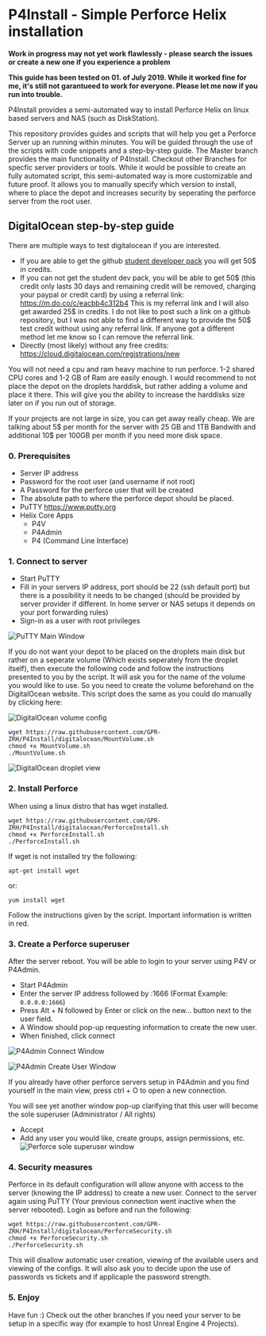 
# P4Install - Simple Perforce Helix installation
**Work in progress  may not yet work flawlessly - please search the issues or create a new one if you experience a problem**

**This guide has been tested on 01. of July 2019. While it worked fine for me, it's still not garantueed to work for everyone. Please let me now if you run into trouble.**

P4Install provides a semi-automated way to install Perforce Helix on linux based servers and NAS (such as DiskStation).

This repository provides guides and scripts that will help you get a Perforce Server up an running within minutes. You will be guided through the use of the scripts with code snippets and a step-by-step guide. The Master branch provides the main functionality of P4Install. Checkout other Branches for specfic server providers or tools. 
While it would be possible to create an fully automated script, this semi-automated way is more customizable and future proof. It allows you to manually specify which version to install, where to place the depot and increases security by seperating the perforce server from the root user.


## DigitalOcean step-by-step guide

There are multiple ways to test digitalocean if you are interested.
- If you are able to get the github [student developer pack](https://education.github.com/pack) you will get 50$ in credits.
- If you can not get the student dev pack, you will be able to get 50$ (this credit only lasts 30 days and remaining credit will be removed, charging your paypal or credit card) by using a referral link: https://m.do.co/c/eacbb4c312b4
This is my referral link and I will also get awarded 25$ in credits. I do not like to post such a link on a github repository, but I was not able to find a different way to provide the 50$ test credit without using any referral link. If anyone got a different method let me know so I can remove the referral link.
- Directly (most likely) without any free credits: https://cloud.digitalocean.com/registrations/new

You will not need a cpu and ram heavy machine to run perforce. 1-2 shared CPU cores and 1-2 GB of Ram are easily enough. I would recommend to not place the depot on the droplets harddisk, but rather adding a volume and place it there. This will give you the ability to increase the harddisks size later on if you run out of storage.

If your projects are not large in size, you can get away really cheap. We are talking about 5$ per month for the server with 25 GB and 1TB Bandwith and additional 10$ per 100GB per month if you need more disk space.

### 0. Prerequisites
 - Server IP address
 - Password for the root user (and username if not root)
 - A Password for the perforce user that will be created
 - The absolute path to where the perforce depot should be placed.
 - PuTTY https://www.putty.org
 - Helix Core Apps
	- P4V
	- P4Admin
	- P4 (Command Line Interface)

### 1. Connect to server
 - Start PuTTY
 - Fill in your servers IP address, port should be 22 (ssh default port) but there is a possibility it needs to be changed (should be provided by server provider if different. In home server or NAS setups it depends on your port forwarding rules)
 - Sign-in as a user with root privileges

![PuTTY Main Window](/docs/images/Putty.png)

 If you do not want your depot to be placed on the droplets main disk but rather on a seperate volume (Which exists seperately from the droplet itself), then execute the following code and follow the instructions presented to you by the script.
 It will ask you for the name of the volume you would like to use. So you need to create the volume beforehand on the DigitalOcean website.
 This script does the same as you could do manually by clicking here:

![DigitalOcean volume config](/docs/images/DO_VolumeConfig.png)

```
wget https://raw.githubusercontent.com/GPR-ZRH/P4Install/digitalocean/MountVolume.sh
chmod +x MountVolume.sh
./MountVolume.sh
```
![DigitalOcean droplet view](/docs/images/DO_DropletView.png)

### 2. Install Perforce
When using a linux distro that has wget installed.

```
wget https://raw.githubusercontent.com/GPR-ZRH/P4Install/digitalocean/PerforceInstall.sh
chmod +x PerforceInstall.sh
./PerforceInstall.sh
```

If wget is not installed try the following:

```
apt-get install wget
```

or:

```
yum install wget
```

Follow the instructions given by the script. Important information is written in red.

### 3. Create a Perforce superuser
After the server reboot. You will be able to login to your server using P4V or P4Admin.
- Start P4Admin
- Enter the server IP address followed by :1666 (Format Example: `0.0.0.0:1666`)
- Press Alt + N followed by Enter or click on the new... button next to the user field.
- A Window should pop-up requesting information to create the new user.
- When finished, click connect

![P4Admin Connect Window](/docs/images/P4Admin_AddUser.png)

![P4Admin Create User Window](/docs/images/P4Admin_AddUser2.png)

If you already have other perforce servers setup in P4Admin and you find yourself in the main view, press ctrl + O to open a new connection.

You will see yet another window pop-up clarifying that this user will become the sole superuser (Administrator / All rights)
- Accept
- Add any user you would like, create groups, assign permissions, etc.
![Perforce sole superuser window](/docs/images/P4Admin_SoleSuperuser.png)

### 4. Security measures
Perforce in its default configuration will allow anyone with access to the server (knowing the IP address) to create a new user.
Connect to the server again using PuTTY (Your previous connection went inactive when the server rebooted).
Login as before and run the following:

```
wget https://raw.githubusercontent.com/GPR-ZRH/P4Install/digitalocean/PerforceSecurity.sh
chmod +x PerforceSecurity.sh
./PerforceSecurity.sh	
```
This will disallow automatic user creation, viewing of the available users and viewing of the configs.
It will also ask you to decide upon the use of passwords vs tickets and if applicaple the password strength.

### 5. Enjoy
Have fun :)
Check out the other branches if you need your server to be setup in a specific way (for example to host Unreal Engine 4 Projects).
